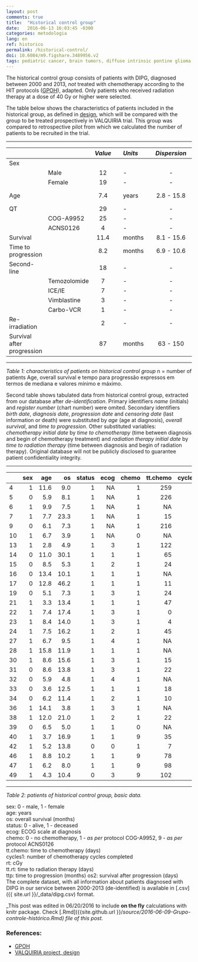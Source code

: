 ```yaml
---
layout: post
comments: true
title:  "Historical control group"
date:   2016-06-13 16:03:45 -0300
categories: metodologia
lang: en
ref: historico
permalink: /historical-control/
doi: 10.6084/m9.figshare.3489956.v2
tags: pediatric cancer, brain tumors, diffuse intrinsic pontine glioma, clinical trial, historical control
---
```


The historical control group consists of patients with DIPG, diagnosed between 2000 and 2013, _not_ treated with chemotherapy according to the HIT protocols ([GPOH][gpoh]), adapted. Only patients who received radiation therapy at a dose of 40 Gy or higher were selected.

The table below shows the characteristics of patients included in the historical group, as defined in [design][design], which will be compared with the group to be treated prospectively in VALQUIRIA trial. This group was compared to retrospective pilot from which we calculated the number of patients to be recruited in the trial.


---

|     |         |*Value* |     |   *Units*  |     |*Dispersion* |     |     |     |*Measure* |
|:--- | ------- |:------:| --- |:---------- | --- |:-----------:| --- | ---:| --- |:--------:|
| Sex           |        |     |            |     |             |     |     |     |          |
|     |   Male  |   12   |     |      -     |     |      -      |     |  -  |     |    *n*   |
|     |  Female |   19   |     |      -     |     |      -      |     |  -  |     |    *n*   |
| Age |         |   7.4  |     |    years   |     |  2.8 - 15.8 |     | min - max |  median  |
|QT   |         |   29   |     |      -     |     |      -      |     |  -  |     |    *n*   |
|     |COG-A9952|   25   |     |      -     |     |      -      |     |  -  |     |    *n*   |
|     |ACNS0126 |    4   |     |      -     |     |      -      |     |  -  |     |    *n*   |
|Survival |     |   11.4 |     |    months  |     |  8.1 - 15.6 |     |CI95%|     |  median  |
|Time to <br> progression||8.2||    months  |     |  6.9 - 10.6 |     |CI95%|     |  median  |
|Second-line|   |   18   |     |      -     |     |      -      |     |  -  |     |    *n*   |
| |Temozolomide |    7   |     |      -     |     |      -      |     |  -  |     |    *n*   |
|     | ICE/IE  |    7   |     |      -     |     |      -      |     |  -  |     |    *n*   |
|   |Vimblastine|    3   |     |      -     |     |      -      |     |  -  |     |    *n*   |
|     |Carbo-VCR|    1   |     |      -     |     |      -      |     |  -  |     |    *n*   |
|Re-irradiation||    2   |     |      -     |     |      -      |     |  -  |     |    *n*   |
|Survival after <br>progression||87|| months|     |   63 - 150  |     |CI95%|     |  median  |

---

*Table 1: characteristics of patients on historical control group*
n = number of patients
Age, overall survival e tempo para progressão expressos em termos de mediana e valores mínimo e máximo.

Second table shows tabulated data from historical control group, extracted from our database after _de-identification_. Primary identifiers _name_ (initials) and _register number_ (chart number) were omited. Secondary identifiers _birth date_, _diagnosis date_, _progression date_ and _censoring date_ (last information or death) were substituted by _age_ (age at diagnosis), _overall survival_, and _time to progression_. Other substituted variables: _chemotherapy initial date_ by _time to chemotherapy_ (time between diagnosis and begin of chemotherapy treatment) and _radiation therapy initial date_ by _time to radiation therapy_ (time between diagnosis and begin of radiation therapy). Original database will not be publicly disclosed to guarantee patient confidentiality integrity.

---

|   | sex |  age|   os| status|ecog|chemo|tt.chemo|cycles1|rt| tt.rt|  ttp| os2|
|:--|----:|----:|----:|------:|---:|---:|----:|-------:|----:|-----:|----:|---:|
|4  |    1| 11.6|  9.0|      1|  NA|   1|  259|       3| 5400|   153|  6.9|  63|
|5  |    0|  5.9|  8.1|      1|  NA|   1|  226|       4| 5040|    16|  6.2|  56|
|6  |    1|  9.9|  7.5|      1|  NA|   1|   NA|      NA| 5400|    NA|  2.5| 150|
|7  |    1|  7.7| 23.3|      1|  NA|   1|   15|      28| 5400|   389| 10.5| 389|
|9  |    0|  6.1|  7.3|      1|  NA|   1|  216|       2| 5400|    35|  6.8|  17|
|10 |    1|  6.7|  3.9|      1|  NA|   0|   NA|      NA| 5400|    NA|  2.2|  52|
|13 |    1|  2.8|  4.9|      1|   3|   1|  122|       4| 5400|    NA|  4.0|  27|
|14 |    0| 11.0| 30.1|      1|   1|   1|   65|      50| 5400|   141| 26.3| 116|
|15 |    0|  8.5|  5.3|      1|   2|   1|   24|      14| 5400|    32|  5.1|   8|
|16 |    0| 13.4| 10.1|      1|   1|   1|   NA|      NA| 5400|    NA|  8.2|  58|
|17 |    0| 12.8| 46.2|      1|   1|   1|   11|      NA| 5400|    NA| 21.5| 753|
|19 |    0|  5.1|  7.3|      1|   3|   1|   24|      16| 5040|    88|  6.0|  39|
|21 |    1|  3.3| 13.4|      1|   1|   1|   47|      26| 5400|    98| 10.6|  84|
|22 |    1|  7.4| 17.4|      1|   3|   1|    0|      43| 5400|    61| 15.2|  69|
|23 |    1|  8.4| 14.0|      1|   3|   1|    4|      22| 5400|    11| 11.6|  74|
|24 |    1|  7.5| 16.2|      1|   2|   1|   45|      45| 5400|    86| 12.0| 128|
|27 |    1|  6.7|  9.5|      1|   4|   1|   NA|      NA| 5400|    NA|  9.5|   0|
|28 |    1| 15.8| 11.9|      1|   1|   1|   NA|      NA| 5400|    NA|  9.1|  87|
|30 |    1|  8.6| 15.6|      1|   3|   1|   15|      27| 5400|   122|  7.0| 263|
|31 |    0|  8.6| 13.8|      1|   3|   1|   22|       8| 5400|    28|  7.0| 207|
|32 |    0|  5.9|  4.8|      1|   4|   1|   NA|      NA| 5400|    NA|   NA|  NA|
|33 |    0|  3.6| 12.5|      1|   1|   1|   18|      NA| 5400|    31|  9.5|  90|
|34 |    0|  6.2| 11.4|      1|   2|   1|   10|      NA| 5400|    18|  7.8| 110|
|36 |    1| 14.1|  3.8|      1|   3|   1|   NA|      NA| 5400|    NA|  2.3|  46|
|38 |    1| 12.0| 21.0|      1|   2|   1|   22|      NA| 5400|    29| 15.1| 180|
|39 |    0|  6.5|  5.0|      1|   1|   0|   NA|      NA| 5400|    NA|   NA|  NA|
|40 |    1|  3.7| 16.9|      1|   1|   9|   35|      NA| 5400|    26| 10.3| 199|
|42 |    1|  5.2| 13.8|      0|   0|   1|    7|      NA| 5400|   220|  6.7| 216|
|46 |    1|  8.8| 10.2|      1|   1|   9|   78|       7| 5400|    27|  7.9|  71|
|47 |    1|  6.2|  8.0|      1|   1|   9|   98|      NA| 5400|    20|  4.8|  96|
|49 |    1|  4.3| 10.4|      0|   3|   9|  102|      NA| 5400|    40|  9.3|  35|

---

*Table 2: patients of historical control group, basic data.*

sex: 0 - male, 1 - female  
age: years  
os: overall survival (months)  
status: 0 - alive, 1 - deceased  
ecog: ECOG scale at diagnosis  
chemo: 0 - no chemotherapy, 1 - _as per_ protocol COG-A9952, 9 - _as per_ protocol ACNS0126  
tt.chemo: time to chemotherapy (days)  
cycles1: number of chemotherapy cycles completed  
rt: cGy  
tt.rt: time to radiation therapy (days)  
ttp: time to progression (months)
os2: survival after progression (days)  
The complete dataset, with all information about patients diagnosed with DIPG in our service between 2000-2013 (de-identified) is available in [.csv]({{ site.url }}/_data/dipg.csv) format.

_This post was edited in 06/20/2016 to include **on the fly** calculations with knitr package. Check [.Rmd]({{site.github.url }}/_source/2016-06-09-Grupo-controle-histórico.Rmd) file of this post._

### References:

- [GPOH][gpoh]
- [VALQUIRIA project, design][design]

[gpoh]: http://www.kinderkrebsinfo.de/gpoh_society/index_eng.html
[design]: {{site.github.url}}/project.md#58coleta-retrospectiva-de-dados-para-compor-o-grupo-controle-histórico
